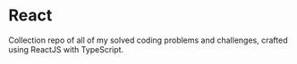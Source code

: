 # React

Collection repo of all of my solved coding problems and challenges, crafted using ReactJS with TypeScript. 

